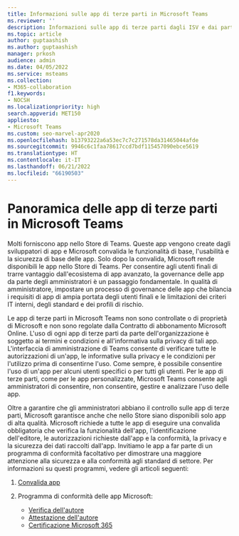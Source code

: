 ```yaml
---
title: Informazioni sulle app di terze parti in Microsoft Teams
ms.reviewer: ''
description: Informazioni sulle app di terze parti dagli ISV e dai partner di Microsoft in Microsoft Teams.
ms.topic: article
author: guptaashish
ms.author: guptaashish
manager: prkosh
audience: admin
ms.date: 04/05/2022
ms.service: msteams
ms.collection:
- M365-collaboration
f1.keywords:
- NOCSH
ms.localizationpriority: high
search.appverid: MET150
appliesto:
- Microsoft Teams
ms.custom: seo-marvel-apr2020
ms.openlocfilehash: b13793222a6a53ec7c7c271578da31465044afde
ms.sourcegitcommit: 9946c6c1faa78617ccd7bdf115457090ebce5619
ms.translationtype: HT
ms.contentlocale: it-IT
ms.lasthandoff: 06/21/2022
ms.locfileid: "66190503"
---
```

# <a name="overview-of-third-party-apps-in-microsoft-teams"></a>Panoramica delle app di terze parti in Microsoft Teams

Molti forniscono app nello Store di Teams. Queste app vengono create dagli sviluppatori di app e Microsoft convalida le funzionalità di base, l'usabilità e la sicurezza di base delle app. Solo dopo la convalida, Microsoft rende disponibili le app nello Store di Teams. Per consentire agli utenti finali di trarre vantaggio dall'ecosistema di app avanzato, la governance delle app da parte degli amministratori è un passaggio fondamentale. In qualità di amministratore, impostare un processo di governance delle app che bilancia i requisiti di app di ampia portata degli utenti finali e le limitazioni dei criteri IT interni, degli standard e dei profili di rischio.

Le app di terze parti in Microsoft Teams non sono controllate o di proprietà di Microsoft e non sono regolate dalla Contratto di abbonamento Microsoft Online. L'uso di ogni app di terze parti da parte dell'organizzazione è soggetto ai termini e condizioni e all'informativa sulla privacy di tali app. L'interfaccia di amministrazione di Teams consente di verificare tutte le autorizzazioni di un'app, le informative sulla privacy e le condizioni per l'utilizzo prima di consentirne l'uso. Come sempre, è possibile consentire l'uso di un'app per alcuni utenti specifici o per tutti gli utenti. Per le app di terze parti, come per le app personalizzate, Microsoft Teams consente agli amministratori di consentire, non consentire, gestire e analizzare l'uso delle app.

Oltre a garantire che gli amministratori abbiano il controllo sulle app di terze parti, Microsoft garantisce anche che nello Store siano disponibili solo app di alta qualità. Microsoft richiede a tutte le app di eseguire una convalida obbligatoria che verifica la funzionalità dell'app, l'identificazione dell'editore, le autorizzazioni richieste dall'app e la conformità, la privacy e la sicurezza dei dati raccolti dall'app. Invitiamo le app a far parte di un programma di conformità facoltativo per dimostrare una maggiore attenzione alla sicurezza e alla conformità agli standard di settore. Per informazioni su questi programmi, vedere gli articoli seguenti:

1. [Convalida app](overview-of-app-validation.md#app-validation-and-testing)

1. Programma di conformità delle app Microsoft:

   - [Verifica dell'autore](overview-of-app-certification.md#publisher-verification)
   - [Attestazione dell'autore](overview-of-app-certification.md#publisher-attestation)
   - [Certificazione Microsoft 365](overview-of-app-certification.md#microsoft-365-certification)
